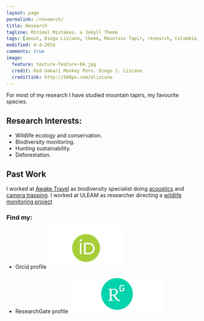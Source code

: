 ```yaml
---
layout: page
permalink: /research/
title: Research
tagline: Minimal Mistakes, a Jekyll Theme
tags: [about, Diego Lizcano, theme, Mountain Tapir, research, Colombia, Paramo]
modified: 4-4-2014
comments: true
image:
  feature: texture-feature-04.jpg
  credit: Red Uakari Monkey Peru. Diego J. Lizcano
  creditlink: http://500px.com/dlizcano
---
```

For most of my research I have studied mountain tapirs, my favourite species.

## Research Interests:

* Wildlife ecology and conservation.
* Biodiversity monitoring.
* Hunting sustainability.
* Deforestation.

## Past Work
I worked at [Awake Travel](https://awakebio.awake.travel/) as biodiversity specialist doing [acoustics](https://awakebio.awake.travel/) and [camera trapping](https://app.wildlifeinsights.org/initiatives/2000134/Awake-CameraTrap). 
I worked at ULEAM as researcher directing a [wildlife monitoring project](https://faunamanabi.github.io/)

### Find my: 
- Orcid profile [![Orcid](images/orcid-og-image.png)](https://orcid.org/my-orcid?orcid=0000-0002-9648-0576)  

- ResearchGate profile [![ResearchGate](images/ResearchGate_icon.png)](https://www.researchgate.net/profile/Diego_Lizcano)  
